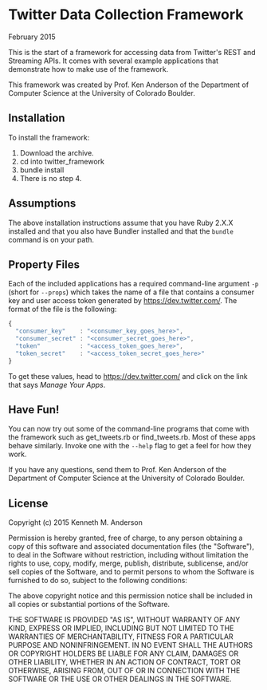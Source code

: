 # Twitter Data Collection Framework

February 2015

This is the start of a framework for accessing data from Twitter's
REST and Streaming APIs. It comes with several example applications
that demonstrate how to make use of the framework.

This framework was created by Prof. Ken Anderson of the Department of
Computer Science at the University of Colorado Boulder.

## Installation

To install the framework:

1. Download the archive.
2. cd into twitter_framework
3. bundle install
4. There is no step 4.

## Assumptions

The above installation instructions assume that you have Ruby 2.X.X
installed and that you also have Bundler installed and that the
`bundle` command is on your path.

## Property Files

Each of the included applications has a required command-line
argument `-p` (short for `--props`) which takes the name of a
file that contains a consumer key and user access token generated
by <https://dev.twitter.com/>. The format of the file is the
following:

```Javascript
{
  "consumer_key"    : "<consumer_key_goes_here>",
  "consumer_secret" : "<consumer_secret_goes_here>",
  "token"           : "<access_token_goes_here>",
  "token_secret"    : "<access_token_secret_goes_here>"
}
```

To get these values, head to <https://dev.twitter.com/> and click
on the link that says *Manage Your Apps*.


## Have Fun!

You can now try out some of the command-line programs that come with
the framework such as get_tweets.rb or find_tweets.rb. Most of these
apps behave similarly. Invoke one with the `--help` flag to get
a feel for how they work.

If you have any questions, send them to Prof. Ken Anderson of the
Department of Computer Science at the University of Colorado Boulder.

## License

Copyright (c) 2015 Kenneth M. Anderson

Permission is hereby granted, free of charge, to any person obtaining
a copy of this software and associated documentation files
(the "Software"), to deal in the Software without restriction,
including without limitation the rights to use, copy, modify, merge,
publish, distribute, sublicense, and/or sell copies of the Software,
and to permit persons to whom the Software is furnished to do so,
subject to the following conditions:

The above copyright notice and this permission notice shall be included in
all copies or substantial portions of the Software.

THE SOFTWARE IS PROVIDED "AS IS", WITHOUT WARRANTY OF ANY KIND, EXPRESS OR
IMPLIED, INCLUDING BUT NOT LIMITED TO THE WARRANTIES OF MERCHANTABILITY,
FITNESS FOR A PARTICULAR PURPOSE AND NONINFRINGEMENT. IN NO EVENT SHALL THE
AUTHORS OR COPYRIGHT HOLDERS BE LIABLE FOR ANY CLAIM, DAMAGES OR OTHER
LIABILITY, WHETHER IN AN ACTION OF CONTRACT, TORT OR OTHERWISE,
ARISING FROM, OUT OF OR IN CONNECTION WITH THE SOFTWARE OR THE USE OR
OTHER DEALINGS IN THE SOFTWARE.
